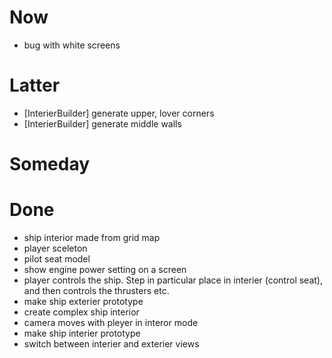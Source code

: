 # Now
- bug with white screens

# Latter
- [InterierBuilder] generate upper, lover corners
- [InterierBuilder] generate middle walls

# Someday

# Done
- ship interior made from grid map
- player sceleton
- pilot seat model
- show engine power setting on a screen
- player controls the ship. Step in particular place in interier (control seat), and then controls the thrusters etc.
- make ship exterier prototype
- create complex ship interior
- camera moves with pleyer in interor mode
- make ship interier prototype
- switch between interier and exterier views